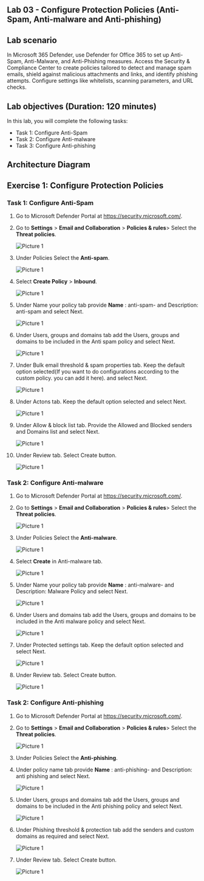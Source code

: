 ## Lab 03 - Configure Protection Policies (Anti-Spam, Anti-malware and Anti-phishing) 

## Lab scenario

In Microsoft 365 Defender, use Defender for Office 365 to set up Anti-Spam, Anti-Malware, and Anti-Phishing measures. Access the Security & Compliance Center to create policies tailored to detect and manage spam emails, shield against malicious attachments and links, and identify phishing attempts. Configure settings like whitelists, scanning parameters, and URL checks.

## Lab objectives (Duration: 120 minutes)

In this lab, you will complete the following tasks:
- Task 1: Configure Anti-Spam
- Task 2: Configure Anti-malware
- Task 3: Configure Anti-phishing

## Architecture Diagram

## Exercise 1: Configure Protection Policies

### Task 1: Configure Anti-Spam

1. Go to Microsoft Defender Portal at https://security.microsoft.com/.
2. Go to **Settings** > **Email and Collaboration** > **Policies & rules**> Select the **Threat policies**.
   
   ![Picture 1](../Media/1.png)

3. Under Policies Select the **Anti-spam**.

   ![Picture 1](../Media/2.png)
   
4. Select **Create Policy** > **Inbound**.

   ![Picture 1](../Media/4.png)

5. Under Name your policy tab provide **Name** : anti-spam-<inject key="DeploymentID" enableCopy="false" /></inject> and Description: anti-spam and select Next.

   ![Picture 1](../Media/5.png)

6. Under Users, groups and domains tab add the Users, groups and domains to be included in the Anti spam policy and select Next.

   ![Picture 1](../Media/6.png)

7. Under Bulk email threshold & spam properties tab. Keep the default option selected(If you want to do configurations according to the custom policy. you can add it here). and select Next.

   ![Picture 1](../Media/7-1.png)

8. Under Actons tab. Keep the default option selected and select Next.

   ![Picture 1](../Media/8-1.png)

9. Under Allow & block list tab. Provide the Allowed and Blocked senders and Domains list and select Next.

   ![Picture 1](../Media/9-2.png)

10. Under Review tab. Select Create button.

    ![Picture 1](../Media/10.png)

### Task 2: Configure Anti-malware

1. Go to Microsoft Defender Portal at https://security.microsoft.com/.
2. Go to **Settings** > **Email and Collaboration** > **Policies & rules**> Select the **Threat policies**.
   
   ![Picture 1](../Media/1.png)

3. Under Policies Select the **Anti-malware**.

   ![Picture 1](../Media/MALWARE3.png)

4. Select **Create** in Anti-malware tab.

   ![Picture 1](../Media/MALWARE4.png)

5. Under Name your policy tab provide **Name** : anti-malware-<inject key="DeploymentID" enableCopy="false" /></inject> and Description: Malware Policy and select Next.

   ![Picture 1](../Media/MALWARE5.png)

6. Under Users and domains tab add the Users, groups and domains to be included in the Anti malware policy and select Next.

   ![Picture 1](../Media/MALWARE6.png)

7. Under Protected settings tab. Keep the default option selected and select Next.

   ![Picture 1](../Media/MALWARE7.png)

8. Under Review tab. Select Create button.

   ![Picture 1](../Media/MALWARE8.png)

### Task 2: Configure Anti-phishing
   
1. Go to Microsoft Defender Portal at https://security.microsoft.com/.
2. Go to **Settings** > **Email and Collaboration** > **Policies & rules**> Select the **Threat policies**.
   
   ![Picture 1](../Media/1.png)

3. Under Policies Select the **Anti-phishing**.

4. Under policy name tab provide **Name** : anti-phishing-<inject key="DeploymentID" enableCopy="false" /></inject> and Description: anti phishing and select Next.

   ![Picture 1](../Media/PHISHING1.png)

5. Under Users, groups and domains tab add the Users, groups and domains to be included in the Anti phishing policy and select Next.

   ![Picture 1](../Media/PHISHING2.png)

6. Under Phishing threshold & protection tab add the senders and custom domains as required and select Next.

   ![Picture 1](../Media/PHISHING7.png)

7. Under Review tab. Select Create button.

   ![Picture 1](../Media/PHISHING9.png)
